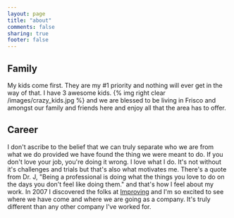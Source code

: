 ```yaml
---
layout: page
title: "about"
comments: false
sharing: true
footer: false
---
```


Family
------
My kids come first. They are my #1 priority and nothing will ever get in the way of that. I have 3 awesome kids. {% img right clear /images/crazy_kids.jpg %} and we are blessed to be living in Frisco and amongst our family and friends here and enjoy all that the area has to offer.

Career
------
I don't ascribe to the belief that we can truly separate who we are from what we do provided we have found the thing we
were meant to do. If you don't love your job, you're doing it wrong. I love what I do. It's not without it's challenges
and trials but that's also what motivates me. There's a quote from Dr. J, "Being a professional is doing what the things you love to do on the days you don't feel like doing them." and that's how I feel about my work. In 2007 I discovered the folks at [Improving](http://improving.com) and I'm so excited to see where we have come and where we are going as a
company. It's truly different than any other company I've worked for.
